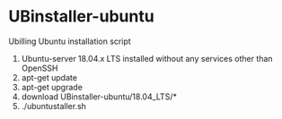 # UBinstaller-ubuntu
Ubilling Ubuntu installation script
1. Ubuntu-server 18.04.x LTS installed without any services other than OpenSSH
2. apt-get update
3. apt-get upgrade
4. download UBinstaller-ubuntu/18.04_LTS/*
5. ./ubuntustaller.sh
